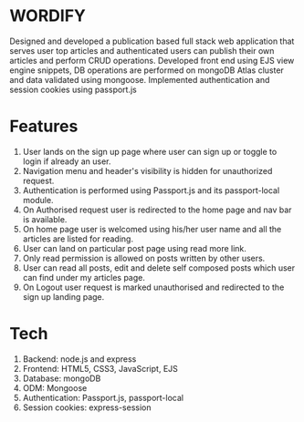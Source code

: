 # WORDIFY

Designed and developed a publication based full stack web application that serves user top articles and authenticated users can publish their own articles
and perform CRUD operations. Developed front end using EJS view engine snippets, DB operations are
performed on mongoDB Atlas cluster and data validated using mongoose. Implemented authentication and session cookies using passport.js

# Features

1. User lands on the sign up page where user can sign up or toggle to login if already an user. 
2. Navigation menu and header's visibility is hidden for unauthorized request.
3. Authentication is performed using Passport.js and its passport-local module.
4. On Authorised request user is redirected to the home page and nav bar is available.
5. On home page user is welcomed using his/her user name and all the articles are listed for reading.
6. User can land on particular post page using read more link.
7. Only read permission is allowed on posts written by other users.
8. User can read all posts, edit and delete self composed posts which user can find under my articles page.
9. On Logout user request is marked unauthorised and redirected to the sign up landing page.

# Tech

1. Backend: node.js and express
2. Frontend: HTML5, CSS3, JavaScript, EJS
3. Database: mongoDB
4. ODM: Mongoose
5. Authentication: Passport.js, passport-local
6. Session cookies: express-session
   
   
